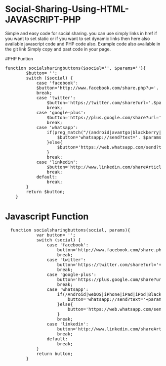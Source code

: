 # Social-Sharing-Using-HTML-JAVASCRIPT-PHP
Simple and easy code for social sharing. you can use simply links in href if you want to set static or if you want to set dynamic links then here also available javascript code and PHP code also. Example code also available in the git link Simply copy and past code in your page.

#PHP Funtion 

<pre>
function socialsharingbuttons($social='', $params=''){
		$button= '';
		switch ($social) {
			case 'facebook':
			$button='http://www.facebook.com/share.php?u='. $params['url'];
			break;
			case 'twitter':
				$button='https://twitter.com/share?url='.$params['url'].'&amp;text='. $params['title'] .'&amp;hashtags='. $params['tags'];
				break;
			case 'google-plus':
				$button='https://plus.google.com/share?url='. $params['url'];
				break;
			case 'whatsapp':
				if(preg_match("/(android|avantgo|blackberry|bolt|boost|cricket|docomo|fone|hiptop|mini|mobi|palm|phone|pie|tablet|up\.browser|up\.link|webos|wos)/i", $_SERVER["HTTP_USER_AGENT"])){
					$button='whatsapp://send?text='. $params['url'];
				}else{
					$button='https://web.whatsapp.com/send?text='. $params['url'];
				}
				break;
			case 'linkedin':
				$button='http://www.linkedin.com/shareArticle?mini=true&amp;url='. $params['url'];
				break;
			default:
				break;
		}
		return $button;      
	}
</pre>

# Javascript Function
<pre>
  function socialsharingbuttons(social, params){
			var button= '';
			switch (social) {
				case 'facebook':
					button='http://www.facebook.com/share.php?u='+params.url;
					break;
				case 'twitter':
					button='https://twitter.com/share?url='+params.url+'&amp;text='+params.title+'&amp;hashtags='+params.tags;
					break;
				case 'google-plus':
					button='https://plus.google.com/share?url='+params.url;
					break;
				case 'whatsapp':
					if(/Android|webOS|iPhone|iPad|iPod|BlackBerry|IEMobile|Opera Mini/i.test(navigator.userAgent) ) {
						button='whatsapp://send?text='+params.url;
					}else{
						button='https://web.whatsapp.com/send?text='+params.url;
					}
					break;
				case 'linkedin':
					button='http://www.linkedin.com/shareArticle?mini=true&amp;url='+params.url;
					break;
				default:
					break;
			}
			return button; 
		}
</pre>
